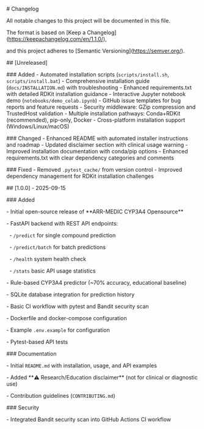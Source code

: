 \# Changelog

All notable changes to this project will be documented in this file.  

The format is based on \[Keep a Changelog](https://keepachangelog.com/en/1.1.0/),  

and this project adheres to \[Semantic Versioning](https://semver.org/).



\## \[Unreleased]

\### Added
\- Automated installation scripts (`scripts/install.sh`, `scripts/install.bat`)
\- Comprehensive installation guide (`docs/INSTALLATION.md`) with troubleshooting
\- Enhanced requirements.txt with detailed RDKit installation guidance
\- Interactive Jupyter notebook demo (`notebooks/demo_colab.ipynb`)
\- GitHub issue templates for bug reports and feature requests
\- Security middleware: GZip compression and TrustedHost validation
\- Multiple installation pathways: Conda+RDKit (recommended), pip-only, Docker
\- Cross-platform installation support (Windows/Linux/macOS)

\### Changed
\- Enhanced README with automated installer instructions and roadmap
\- Updated disclaimer section with clinical usage warning
\- Improved installation documentation with conda/pip options
\- Enhanced requirements.txt with clear dependency categories and comments

\### Fixed
\- Removed `.pytest_cache/` from version control
\- Improved dependency management for RDKit installation challenges



\## \[1.0.0] - 2025-09-15

\### Added

\- Initial open-source release of \*\*ARR-MEDIC CYP3A4 Opensource\*\*

\- FastAPI backend with REST API endpoints:

&nbsp; - `/predict` for single compound prediction

&nbsp; - `/predict/batch` for batch predictions

&nbsp; - `/health` system health check

&nbsp; - `/stats` basic API usage statistics

\- Rule-based CYP3A4 predictor (~70% accuracy, educational baseline)

\- SQLite database integration for prediction history

\- Basic CI workflow with pytest and Bandit security scan

\- Dockerfile and docker-compose configuration

\- Example `.env.example` for configuration

\- Pytest-based API tests



\### Documentation

\- Initial `README.md` with installation, usage, and API examples

\- Added \*\*⚠️ Research/Education disclaimer\*\* (not for clinical or diagnostic use)

\- Contribution guidelines (`CONTRIBUTING.md`)



\### Security

\- Integrated Bandit security scan into GitHub Actions CI workflow






